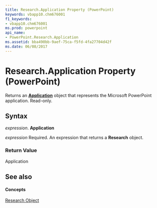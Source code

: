 ```yaml
---
title: Research.Application Property (PowerPoint)
keywords: vbapp10.chm676001
f1_keywords:
- vbapp10.chm676001
ms.prod: powerpoint
api_name:
- PowerPoint.Research.Application
ms.assetid: bba490bb-9aef-75ca-f5fd-4fa27704d42f
ms.date: 06/08/2017
---
```



# Research.Application Property (PowerPoint)

Returns an  **[Application](PowerPoint.Application.md)** object that represents the Microsoft PowerPoint application. Read-only.


## Syntax

 _expression_. **Application**

 _expression_ Required. An expression that returns a **Research** object.


### Return Value

Application


## See also


#### Concepts


[Research Object](PowerPoint.Research.md)

